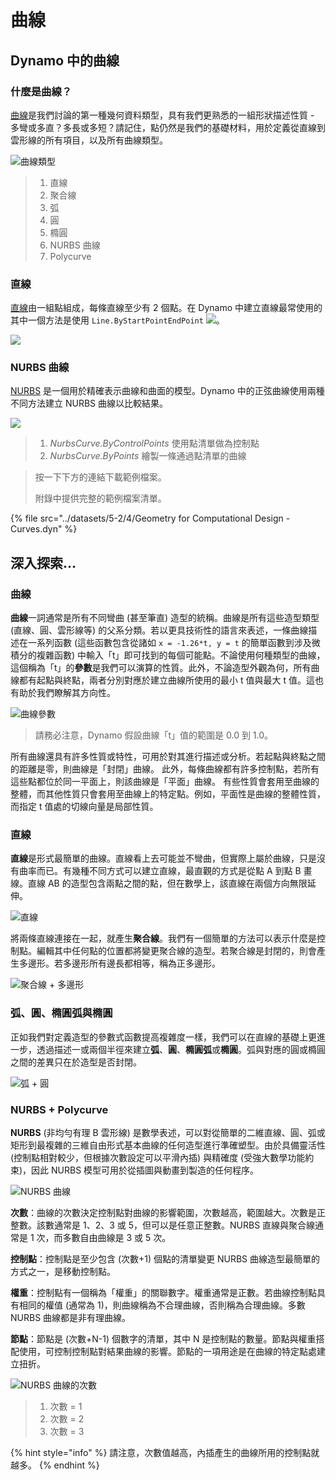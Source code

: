 # 曲線

## Dynamo 中的曲線

### 什麼是曲線？

[曲線](4-curves.md#deep-dive-into...)是我們討論的第一種幾何資料類型，具有我們更熟悉的一組形狀描述性質 - 多彎或多直？多長或多短？請記住，點仍然是我們的基礎材料，用於定義從直線到雲形線的所有項目，以及所有曲線類型。

![曲線類型](../images/5-2/4/CurveTypes.jpg)

> 1. 直線
> 2. 聚合線
> 3. 弧
> 4. 圓
> 5. 橢圓
> 6. NURBS 曲線
> 7. Polycurve

### 直線

[直線](4-curves.md#lines)由一組點組成，每條直線至少有 2 個點。在 Dynamo 中建立直線最常使用的其中一個方法是使用 `Line.ByStartPointEndPoint` ![](images/5-2/4/Linebystartpointendpoint.jpg)。

![](<../images/5-2/4/curves - line by start point end point (1).jpg>)

### NURBS 曲線

[NURBS](4-curves.md#nurbs-+-polycurves) 是一個用於精確表示曲線和曲面的模型。Dynamo 中的正弦曲線使用兩種不同方法建立 NURBS 曲線以比較結果。

![](../images/5-2/4/curves-NurbsCurves.jpg)

> 1. _NurbsCurve.ByControlPoints_ 使用點清單做為控制點
> 2. _NurbsCurve.ByPoints_ 繪製一條通過點清單的曲線

> 按一下下方的連結下載範例檔案。
>
> 附錄中提供完整的範例檔案清單。

{% file src="../datasets/5-2/4/Geometry for Computational Design - Curves.dyn" %}

## 深入探索...

### 曲線

**曲線**一詞通常是所有不同彎曲 (甚至筆直) 造型的統稱。曲線是所有這些造型類型 (直線、圓、雲形線等) 的父系分類。若以更具技術性的語言來表述，一條曲線描述在一系列函數 (這些函數包含從諸如 `x = -1.26*t, y = t` 的簡單函數到涉及微積分的複雜函數) 中輸入「t」即可找到的每個可能點。不論使用何種類型的曲線，這個稱為「t」的**參數**是我們可以演算的性質。此外，不論造型外觀為何，所有曲線都有起點與終點，兩者分別對應於建立曲線所使用的最小 t 值與最大 t 值。這也有助於我們瞭解其方向性。

![曲線參數](../images/5-2/4/CurveParameter.jpg)

> 請務必注意，Dynamo 假設曲線「t」值的範圍是 0.0 到 1.0。

所有曲線還具有許多性質或特性，可用於對其進行描述或分析。若起點與終點之間的距離是零，則曲線是「封閉」曲線。 此外，每條曲線都有許多控制點，若所有這些點都位於同一平面上，則該曲線是「平面」曲線。 有些性質會套用至曲線的整體，而其他性質只會套用至曲線上的特定點。例如，平面性是曲線的整體性質，而指定 t 值處的切線向量是局部性質。

### 直線

**直線**是形式最簡單的曲線。直線看上去可能並不彎曲，但實際上屬於曲線，只是沒有曲率而已。有幾種不同方式可以建立直線，最直觀的方式是從點 A 到點 B 畫線。直線 AB 的造型包含兩點之間的點，但在數學上，該直線在兩個方向無限延伸。

![直線](../images/5-2/4/Line.jpg)

將兩條直線連接在一起，就產生**聚合線**。我們有一個簡單的方法可以表示什麼是控制點。編輯其中任何點的位置都將變更聚合線的造型。若聚合線是封閉的，則會產生多邊形。若多邊形所有邊長都相等，稱為正多邊形。

![聚合線 + 多邊形](../images/5-2/4/Polyline.jpg)

### 弧、圓、橢圓弧與橢圓

正如我們對定義造型的參數式函數提高複雜度一樣，我們可以在直線的基礎上更進一步，透過描述一或兩個半徑來建立**弧**、**圓**、**橢圓弧**或**橢圓**。弧與對應的圓或橢圓之間的差異只在於造型是否封閉。

![弧 + 圓](../images/5-2/4/Arcs+Circles.jpg)

### NURBS + Polycurve

**NURBS** (非均勻有理 B 雲形線) 是數學表述，可以對從簡單的二維直線、圓、弧或矩形到最複雜的三維自由形式基本曲線的任何造型進行準確塑型。由於具備靈活性 (控制點相對較少，但根據次數設定可以平滑內插) 與精確度 (受強大數學功能約束)，因此 NURBS 模型可用於從插圖與動畫到製造的任何程序。

![NURBS 曲線](../images/5-2/4/NURBScurve.jpg)

**次數**：曲線的次數決定控制點對曲線的影響範圍，次數越高，範圍越大。次數是正整數。該數通常是 1、2、3 或 5，但可以是任意正整數。NURBS 直線與聚合線通常是 1 次，而多數自由曲線是 3 或 5 次。

**控制點**：控制點是至少包含 (次數+1) 個點的清單變更 NURBS 曲線造型最簡單的方式之一，是移動控制點。

**權重**：控制點有一個稱為「權重」的關聯數字。權重通常是正數。若曲線控制點具有相同的權值 (通常為 1)，則曲線稱為不合理曲線，否則稱為合理曲線。多數 NURBS 曲線都是非有理曲線。

**節點**：節點是 (次數+N-1) 個數字的清單，其中 N 是控制點的數量。節點與權重搭配使用，可控制控制點對結果曲線的影響。節點的一項用途是在曲線的特定點處建立扭折。

![NURBS 曲線的次數](../images/5-2/4/NURBScurve\_Degree.jpg)

> 1. 次數 = 1
> 2. 次數 = 2
> 3. 次數 = 3

{% hint style="info" %}
 請注意，次數值越高，內插產生的曲線所用的控制點就越多。
{% endhint %}

